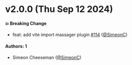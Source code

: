 # v2.0.0 (Thu Sep 12 2024)

#### 💥 Breaking Change

- feat: add vite import massager plugin [#114](https://github.com/tablecheck/frontend/pull/114) ([@SimeonC](https://github.com/SimeonC))

#### Authors: 1

- Simeon Cheeseman ([@SimeonC](https://github.com/SimeonC))
